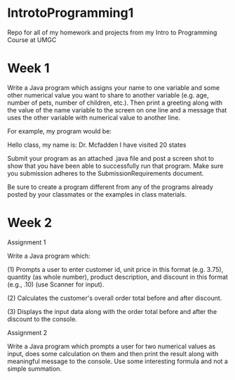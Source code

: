 # IntrotoProgramming1
Repo for all of my homework and projects from my Intro to Programming Course at UMGC

Week 1
=======================================================================================

Write a Java program which assigns your name to one variable and some other numerical value you want to share to another variable (e.g. age, number of pets,  number of children, etc.). Then print a greeting along with the value of the name variable to the screen on one line and a message that uses the other variable with numerical value to another line.

For example, my program would be: 

Hello class, my name is: Dr. Mcfadden
I have visited 20 states

Submit your program as an attached  .java file and post a screen shot to show that you have been able to successfully run that program. Make sure you submission adheres to the SubmissionRequirements document.

Be sure to create a program different from any of the programs already posted by your classmates or the examples in class materials.

Week 2
=============================================================================================================
Assignment 1

Write a Java program which:

(1) Prompts a user to enter customer id, unit price in this format (e.g. 3.75), quantity (as whole number), product description, and discount in this format (e.g., .10) (use Scanner for input).

(2) Calculates the customer's overall order total before and after discount.

(3) Displays the input data along with the order total before and after the discount to the console.

Assignment 2

Write a Java program which prompts a user for two numerical values as input, does some calculation on them and then print the result along with meaningful message to the console. Use some interesting formula and not a simple summation.
